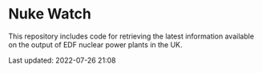 # Nuke Watch

This repository includes code for retrieving the latest information available on the output of EDF nuclear power plants in the UK.

Last updated: 2022-07-26 21:08